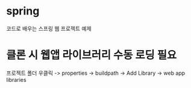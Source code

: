 # spring
코드로 배우는 스프링 웹 프로젝트 예제

# 클론 시 웹앱 라이브러리 수동 로딩 필요
프로젝트 폴더 우클릭 -> properties -> buildpath ->  Add Library -> web app libraries
